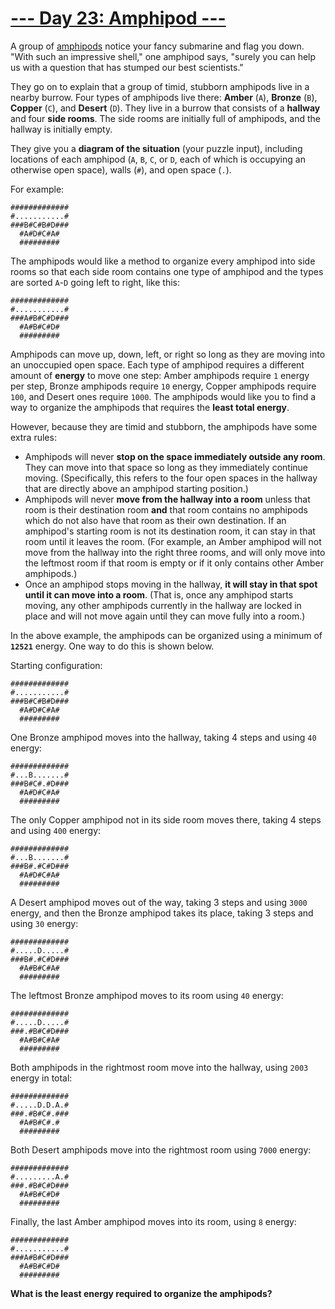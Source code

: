 # [--- Day 23: Amphipod ---](https://adventofcode.com/2021/day/23)

A group of [amphipods](https://en.wikipedia.org/wiki/Amphipoda) notice your fancy submarine and flag you down. "With such an impressive shell," one amphipod says, "surely you can help us with a question that has stumped our best scientists."

They go on to explain that a group of timid, stubborn amphipods live in a nearby burrow. Four types of amphipods live there: **Amber** (`A`), **Bronze** (`B`), **Copper** (`C`), and **Desert** (`D`). They live in a burrow that consists of a **hallway** and four **side rooms**. The side rooms are initially full of amphipods, and the hallway is initially empty.

They give you a **diagram of the situation** (your puzzle input), including locations of each amphipod (`A`, `B`, `C`, or `D`, each of which is occupying an otherwise open space), walls (`#`), and open space (`.`).

For example:

<pre><code>#############
#...........#
###B#C#B#D###
  #A#D#C#A#
  #########
</code></pre>

The amphipods would like a method to organize every amphipod into side rooms so that each side room contains one type of amphipod and the types are sorted `A`-`D` going left to right, like this:

<pre><code>#############
#...........#
###A#B#C#D###
  #A#B#C#D#
  #########
</code></pre>

Amphipods can move up, down, left, or right so long as they are moving into an unoccupied open space. Each type of amphipod requires a different amount of **energy** to move one step: Amber amphipods require `1` energy per step, Bronze amphipods require `10` energy, Copper amphipods require `100`, and Desert ones require `1000`. The amphipods would like you to find a way to organize the amphipods that requires the **least total energy**.

However, because they are timid and stubborn, the amphipods have some extra rules:

  - Amphipods will never **stop on the space immediately outside any room**. They can move into that space so long as they immediately continue moving. (Specifically, this refers to the four open spaces in the hallway that are directly above an amphipod starting position.)
  - Amphipods will never **move from the hallway into a room** unless that room is their destination room **and** that room contains no amphipods which do not also have that room as their own destination. If an amphipod's starting room is not its destination room, it can stay in that room until it leaves the room. (For example, an Amber amphipod will not move from the hallway into the right three rooms, and will only move into the leftmost room if that room is empty or if it only contains other Amber amphipods.)
  - Once an amphipod stops moving in the hallway, **it will stay in that spot until it can move into a room**. (That is, once any amphipod starts moving, any other amphipods currently in the hallway are locked in place and will not move again until they can move fully into a room.)

In the above example, the amphipods can be organized using a minimum of **`12521`** energy. One way to do this is shown below.

Starting configuration:

<pre><code>#############
#...........#
###B#C#B#D###
  #A#D#C#A#
  #########
</code></pre>

One Bronze amphipod moves into the hallway, taking 4 steps and using `40` energy:

<pre><code>#############
#...B.......#
###B#C#.#D###
  #A#D#C#A#
  #########
</code></pre>

The only Copper amphipod not in its side room moves there, taking 4 steps and using `400` energy:

<pre><code>#############
#...B.......#
###B#.#C#D###
  #A#D#C#A#
  #########
</code></pre>

A Desert amphipod moves out of the way, taking 3 steps and using `3000` energy, and then the Bronze amphipod takes its place, taking 3 steps and using `30` energy:

<pre><code>#############
#.....D.....#
###B#.#C#D###
  #A#B#C#A#
  #########
</code></pre>

The leftmost Bronze amphipod moves to its room using `40` energy:

<pre><code>#############
#.....D.....#
###.#B#C#D###
  #A#B#C#A#
  #########
</code></pre>

Both amphipods in the rightmost room move into the hallway, using `2003` energy in total:

<pre><code>#############
#.....D.D.A.#
###.#B#C#.###
  #A#B#C#.#
  #########
</code></pre>

Both Desert amphipods move into the rightmost room using `7000` energy:

<pre><code>#############
#.........A.#
###.#B#C#D###
  #A#B#C#D#
  #########
</code></pre>

Finally, the last Amber amphipod moves into its room, using `8` energy:

<pre><code>#############
#...........#
###A#B#C#D###
  #A#B#C#D#
  #########
</code></pre>

**What is the least energy required to organize the amphipods?**
